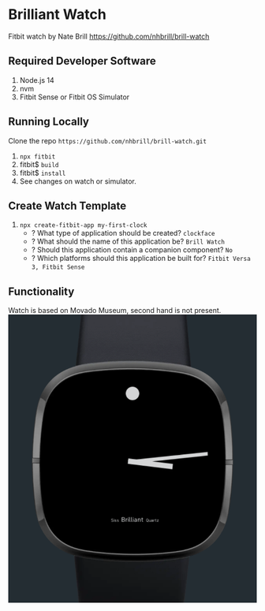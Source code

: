 # Brilliant Watch
Fitbit watch by Nate Brill
https://github.com/nhbrill/brill-watch

## Required Developer Software
1. Node.js 14
2. nvm
3. Fitbit Sense or Fitbit OS Simulator

## Running Locally
Clone the repo ```https://github.com/nhbrill/brill-watch.git```
1. ```npx fitbit```
2. fitbit$ ```build```
3. fitbit$ ```install```
4. See changes on watch or simulator.

## Create Watch Template
1. ```npx create-fitbit-app my-first-clock```
   - ? What type of application should be created? ```clockface```
   - ? What should the name of this application be? ```Brill Watch```
   - ? Should this application contain a companion component? ```No```
   - ? Which platforms should this application be built for? ```Fitbit Versa 3, Fitbit Sense```

## Functionality
Watch is based on Movado Museum, second hand is not present.
![Watch](./img/brill_watch.png)

